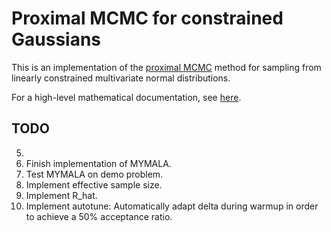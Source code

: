 Proximal MCMC for constrained Gaussians
=======================================

This is an implementation of the [proximal MCMC](https://arxiv.org/abs/1612.07471) method for sampling from linearly constrained
multivariate normal distributions.

For a high-level mathematical documentation, see [here]().


TODO
----

5. 
6. Finish implementation of MYMALA.
7. Test MYMALA on demo problem.
8. Implement effective sample size.
9. Implement R_hat.
10. Implement autotune: Automatically adapt delta during warmup in order to achieve a 50% acceptance ratio.